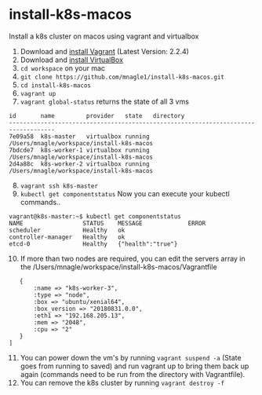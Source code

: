 # install-k8s-macos
Install a k8s cluster on macos using vagrant and virtualbox

1. Download and [install Vagrant](https://www.vagrantup.com/downloads.html) (Latest Version: 2.2.4)
2. Download and [install VirtualBox](https://www.virtualbox.org/wiki/Downloads)
3. `cd workspace` on your mac 
4. `git clone https://github.com/mnagle1/install-k8s-macos.git`
5. `cd install-k8s-macos`
6. `vagrant up`
7. `vagrant global-status` returns the state of all 3 vms
```
id       name         provider   state   directory
-----------------------------------------------------------------------------------
7e09a58  k8s-master   virtualbox running /Users/mnagle/workspace/install-k8s-macos
7bdcde7  k8s-worker-1 virtualbox running /Users/mnagle/workspace/install-k8s-macos
2d4a88c  k8s-worker-2 virtualbox running /Users/mnagle/workspace/install-k8s-macos
```
8. `vagrant ssh k8s-master`
9. `kubectl get componentstatus` Now you can execute your kubectl commands..
```
vagrant@k8s-master:~$ kubectl get componentstatus
NAME                 STATUS    MESSAGE             ERROR
scheduler            Healthy   ok
controller-manager   Healthy   ok
etcd-0               Healthy   {"health":"true"}
```
10. If more than two nodes are required, you can edit the servers array in the /Users/mnagle/workspace/install-k8s-macos/Vagrantfile
```servers = [
   {
       :name => "k8s-worker-3",
       :type => "node",
       :box => "ubuntu/xenial64",
       :box_version => "20180831.0.0",
       :eth1 => "192.168.205.13",
       :mem => "2048",
       :cpu => "2"
   }
]
```
11. You can power down the vm's by running `vagrant suspend -a` (State goes from running to saved) and run vagrant up to bring them back up again (commands need to be run from the directory with Vagrantfile).
12. You can remove the k8s cluster by running `vagrant destroy -f`
